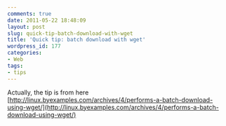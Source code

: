 ```yaml
---
comments: true
date: 2011-05-22 18:48:09
layout: post
slug: quick-tip-batch-download-with-wget
title: 'Quick tip: batch download with wget'
wordpress_id: 177
categories:
- Web
tags:
- tips
---
```


Actually, the tip is from here [http://linux.byexamples.com/archives/4/performs-a-batch-download-using-wget/](http://linux.byexamples.com/archives/4/performs-a-batch-download-using-wget/)
